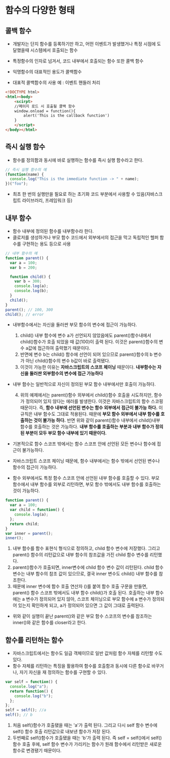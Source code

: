 # 함수의 다양한 형태

## 콜백 함수

- 개발자는 단지 함수를 등록하기만 하고, 어떤 이벤트가 발생했거나 특정 시점에 도달했을때 시스템에서 호출되는 함수
- 특정함수의 인자로 넘겨서, 코드 내부에서 호출되는 함수 또한 콜백 함수
- 익명함수의 대표적인 용도가 콜백함수

- 대표적 콜백함수의 사용 예 : 이벤트 핸들러 처리

```HTML
<!DOCTYPE html>
<html><body>
    <scirpt>
    //페이지 로드 시 호출될 콜백 함수
    window.onload = function(){
        alert('This is the callback function')
    }
    </script>
</body></html>
```

## 즉시 실행 함수

- 함수를 정의함과 동시에 바로 실행하는 함수를 즉시 실행 함수라고 한다.

```javascript
// 즉시 실행 함수의 예
(function(name) {
  console.log("This is the immediate function -> " + name);
})("foo");
```

- 최초 한 번의 실행만을 필요로 하는 초기화 코드 부분에서 사용할 수 있음(자바스크립트 라이브러리, 프레임워크 등)

## 내부 함수

- 함수 내부에 정의된 함수를 내부함수라 한다.
- 클로저를 생성하거나 부모 함수 코드에서 외부에서의 접근을 막고 독립적인 헬퍼 함수를 구현하는 용도 등으로 사용

```javascript
// 내부 함수의 예
function parent() {
  var a = 100;
  var b = 200;

  function child() {
    var b = 300;
    console.log(a);
    console.log(b);
  }
  child();
}
parent(); // 100, 300
child(); // error
```

- 내부함수에서는 자신을 둘러싼 부모 함수의 변수에 접근이 가능하다.

  1. child() 내부 함수에 변수 a가 선언되지 않았음에도 parent()함수내에서 child()함수가 호출 되었을 때 값(100)이 출력 된다.
     이것은 parent()함수의 변수 a값에 접근하여 출력했기 때문이다.
  2. 반면에 변수 b는 child() 함수에 선언이 되어 있으므로 parent()함수의 b 변수가 아닌 child()함수의 변수 b값이 바로 출력됐다.
  3. 이것이 가능한 이유는 **자바스크립트의 스코프 체이닝** 때문이다. **내부함수는 자신을 둘러싼 외부함수의 변수에 접근 가능하다**

- 내부 함수는 일반적으로 자신이 정의된 부모 함수 내부에서만 호출이 가능하다.

  4. 위의 예제에서는 parent()함수 외부에서 child()함수 호출을 시도하지만, 함수가 정의되어 있지 않다는 에러를 발생한다.
     이것은 자바스크립트의 함수 스코핑 때문이다. 즉, **함수 내부에 선언된 변수는 함수 외부에서 접근이 불가능 하다.**
     이 규칙은 내부 함수도 그대로 적용된다. 때문에 **부모 함수 외부에서 내부 함수를 호출하는 것이 불가능 하다.**
     반면 위와 같이 parent()함수 내부에서 child()내부 함수를 호출하는 것은 가능하다. **내부 함수를 호출하는 부분과 내부 함수가 정의된 부분이 모두 부모 함수 내부에 있기 때문이다.**

- 기본적으로 함수 스코프 밖에서는 함수 스코프 안에 선언된 모든 변수나 함수에 접근이 불가능하다.
- 자바스크립트 스코프 체이닝 때문에, 함수 내부에서는 함수 밖에서 선언된 변수나 함수의 접근이 가능하다.

- 함수 외부에서도 특정 함수 스코프 안에 선언된 내부 함수를 호출할 수 있다. 부모 함수에서 내부 함수를 외부로 리턴하면, 부모 함수 밖에서도 내부 함수를 호출하는 것이 가능하다.

```javascript
function parent() {
  var a = 100;
  var child = function() {
    console.log(a);
  };
  return child;
}
var inner = parent();
inner();
```

1. 내부 함수를 함수 표현식 형식으로 정의하고, child 함수 변수에 저장했다. 그리고 parent() 함수의 리턴값으로 내부 함수의 참조값을 가진 child 함수 변수를 리턴했다.
2. parent()함수가 호출되면, inner변수에 child 함수 변수 값이 리턴된다. child 함수 변수는 내부 함수의 참조 값이 있으므로, 결국 inner 변수도 child() 내부 함수를 참조한다.
3. 때문에 inner 변수에 함수 호출 연산자 ()를 붙여 함수 호출 구문을 만들면, parent() 함수 스코프 밖에서도 내부 함수 child()가 호출 된다.
   호출하는 내부 함수에는 a 변수가 정의되어 있지 않아, 스코프 체이닝으로 부모 함수에 a 변수가 정의되어 있는지 확인하게 되고, a가 정의되어 있으면 그 값이 그대로 출력된다.

- 위와 같이 실행이 끝난 parent()와 같은 부모 함수 스코프의 변수를 참조하는 inner()와 같은 함수를 closer라고 한다.

## 함수를 리턴하는 함수

- 자바스크립트에서는 함수도 일급 객체이므로 일반 값처럼 함수 자체를 리턴할 수도 있다.
- 함수 자체를 리턴하는 특징을 활용하여 함수를 호출함과 동시에 다른 함수로 바꾸거나, 자기 자신을 재 정의하는 함수를 구현할 수 있다.

```javascript
var self = function() {
  console.log("a");
  return function() {
    console.log("b");
  };
};
self = self(); //a
self(); // b
```

1. 처음 self()함수가 호출됐을 때는 'a'가 출력 된다. 그리고 다시 self 함수 변수에 self() 함수 호출 리턴값으로 내보낸 함수가 저장 된다.
2. 두번째로 self()함수가 호출됐을 때는 'b'가 출력 된다. 즉 self = self()에서 self()함수 호출 후에, self 함수 변수가 가리키는 함수가 원래 함수에서 리턴받은 새로운 함수로 변경됐기 때문이다.
